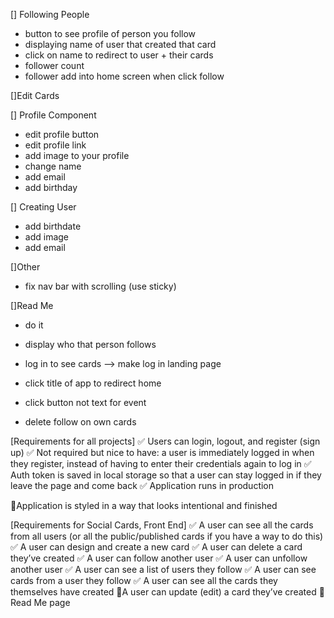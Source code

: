 [] Following People
- button to see profile of person you follow 
- displaying name of user that created that card
- click on name to redirect to user + their cards
- follower count 
- follower add into home screen when click follow

[]Edit Cards

[] Profile Component
- edit profile button 
- edit profile link 
- add image to your profile 
- change name 
- add email 
- add birthday

[] Creating User
- add birthdate 
- add image 
- add email 

[]Other
- fix nav bar with scrolling (use sticky)


[]Read Me
- do it

- display who that person follows
- log in to see cards --> make log in landing page 
- click title of app to redirect home 
- click button not text for event 
- delete follow on own cards 

[Requirements for all projects]
✅ Users can login, logout, and register (sign up)
✅ Not required but nice to have: a user is immediately logged in when they register, instead of having to enter their credentials again to log in
✅ Auth token is saved in local storage so that a user can stay logged in if they leave the page and come back
✅ Application runs in production

🚧Application is styled in a way that looks intentional and finished


[Requirements for Social Cards, Front End]
✅  A user can see all the cards from all users (or all the public/published cards if you have a way to do this)
✅ A user can design and create a new card
✅ A user can delete a card they’ve created
✅ A user can follow another user
✅ A user can unfollow another user
✅ A user can see a list of users they follow
✅  A user can see cards from a user they follow
✅ A user can see all the cards they themselves have created
🚧A user can update (edit) a card they’ve created
🚧 Read Me page 